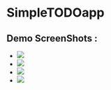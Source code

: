 # SimpleTODOapp

## Demo ScreenShots : 

* ![](https://github.com/MohammadFahadAlam/SimpleTODOapp/blob/main/demo/screenshot_1.jpg)
* ![](https://github.com/MohammadFahadAlam/SimpleTODOapp/blob/main/demo/screenshot_2.jpg)
* ![](https://github.com/MohammadFahadAlam/SimpleTODOapp/blob/main/demo/screenshot_3.jpg)
* ![](https://github.com/MohammadFahadAlam/SimpleTODOapp/blob/main/demo/screenshot_4.jpg)
